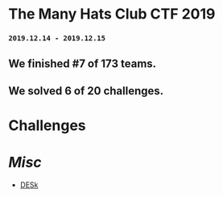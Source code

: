 # The Many Hats Club CTF 2019

### `2019.12.14 - 2019.12.15`

## We finished #7 of 173 teams.
## We solved 6 of 20 challenges.

# Challenges

# *Misc*

  - [DESk](misc_2/index.md)

